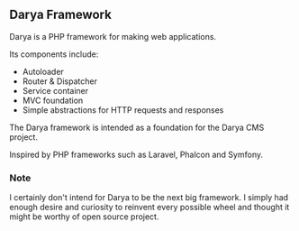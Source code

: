 ## Darya Framework

Darya is a PHP framework for making web applications.

Its components include:

- Autoloader
- Router & Dispatcher
- Service container
- MVC foundation
- Simple abstractions for HTTP requests and responses

The Darya framework is intended as a foundation for the Darya CMS project.

Inspired by PHP frameworks such as Laravel, Phalcon and Symfony.

### Note
I certainly don't intend for Darya to be the next big framework. I simply had enough desire and curiosity to reinvent every possible wheel and thought it might be worthy of open source project.